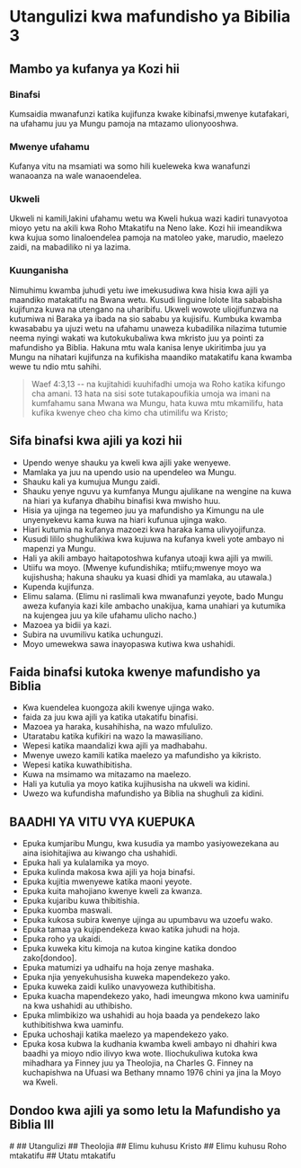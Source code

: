 # Utangulizi kwa mafundisho ya Bibilia 3
## Mambo ya kufanya ya Kozi hii
### Binafsi
 Kumsaidia mwanafunzi katika kujifunza kwake kibinafsi&#44;mwenye kutafakari&#44; na ufahamu juu ya Mungu pamoja na mtazamo ulionyooshwa.
### Mwenye ufahamu
 Kufanya vitu na msamiati wa somo hili kueleweka kwa wanafunzi wanaoanza na wale wanaoendelea. 
### Ukweli
 Ukweli ni kamili&#44;lakini ufahamu wetu wa Kweli hukua wazi kadiri tunavyotoa mioyo yetu na akili kwa Roho Mtakatifu na Neno lake. Kozi hii imeandikwa kwa kujua somo linaloendelea pamoja na matoleo yake&#44; marudio&#44; maelezo zaidi&#44; na mabadiliko ni ya lazima.
### Kuunganisha
 Nimuhimu kwamba juhudi yetu iwe imekusudiwa kwa hisia kwa ajili ya maandiko matakatifu na Bwana wetu. Kusudi linguine lolote lita sababisha kujifunza kuwa na utengano na uharibifu. Ukweli wowote uliojifunzwa na kutumiwa ni Baraka ya ibada na sio sababu ya kujisifu. Kumbuka kwamba kwasababu ya ujuzi wetu na ufahamu unaweza kubadilika nilazima tutumie neema nyingi wakati wa kutokukubaliwa kwa mkristo juu ya pointi za mafundisho ya Biblia. Hakuna mtu wala kanisa lenye ukiritimba juu ya Mungu na nihatari kujifunza na kufikisha maandiko matakatifu kana kwamba wewe tu ndio mtu sahihi.
> Waef 4:3&#44;13 -- na kujitahidi kuuhifadhi umoja wa Roho katika kifungo cha amani. 13 hata na sisi sote tutakapoufikia umoja wa imani na kumfahamu sana Mwana wa Mungu&#44; hata kuwa mtu mkamilifu&#44; hata kufika kwenye cheo cha kimo cha utimilifu wa Kristo;
## Sifa binafsi kwa ajili ya kozi hii
- Upendo wenye shauku ya kweli kwa ajili yake wenyewe.
- Mamlaka ya juu na upendo usio na upendeleo wa Mungu.
- Shauku kali ya kumujua Mungu zaidi.
- Shauku yenye nguvu ya kumfanya Mungu ajulikane na wengine na kuwa na hiari ya kufanya dhabihu binafisi kwa mwisho huu.
- Hisia ya ujinga na tegemeo juu ya mafundisho ya Kimungu na ule unyenyekevu kama kuwa na hiari kufunua ujinga wako.
- Hiari kutumia na kufanya mazoezi kwa haraka kama ulivyojifunza.
- Kusudi lililo shughulikiwa kwa kujuwa na kufanya kweli yote ambayo ni mapenzi ya Mungu.
- Hali ya akili ambayo haitapotoshwa kufanya utoaji kwa ajili ya mwili.
- Utiifu wa moyo. (Mwenye kufundishika; mtiifu;mwenye moyo wa kujishusha; hakuna shauku ya kuasi dhidi ya mamlaka&#44; au utawala.)
- Kupenda kujifunza.
- Elimu salama. (Elimu ni raslimali kwa mwanafunzi yeyote&#44; bado Mungu aweza kufanyia kazi kile ambacho unakijua&#44; kama unahiari ya kutumika na kujengea juu ya kile ufahamu ulicho nacho.)
- Mazoea ya bidii ya kazi.
- Subira na uvumilivu katika uchunguzi.
- Moyo umewekwa sawa inayopaswa kutiwa kwa ushahidi.
## Faida binafsi kutoka kwenye mafundisho ya Biblia
- Kwa kuendelea kuongoza akili kwenye ujinga wako.
- faida za juu kwa ajili ya katika utakatifu binafisi.
- Mazoea ya haraka&#44; kusahihisha&#44; na wazo mfululizo.
- Utaratabu katika kufikiri na wazo la mawasiliano.
- Wepesi katika maandalizi kwa ajili ya madhabahu.
- Mwenye uwezo kamili katika maelezo ya mafundisho ya kikristo.
- Wepesi katika kuwathibitisha.
- Kuwa na msimamo wa mitazamo na maelezo.
- Hali ya kutulia ya moyo katika kujihusisha na ukweli wa kidini.
- Uwezo wa kufundisha mafundisho ya Biblia na shughuli za kidini.
## BAADHI YA VITU VYA KUEPUKA
- Epuka kumjaribu Mungu&#44; kwa kusudia ya mambo yasiyowezekana au aina isiohitajiwa au kiwango cha ushahidi.
- Epuka hali ya kulalamika ya moyo.
- Epuka kulinda makosa kwa ajili ya hoja binafsi.
- Epuka kujitia mwenyewe katika maoni yeyote.
- Epuka kuita mahojiano kwenye kweli za kwanza.
- Epuka kujaribu kuwa thibitishia.
- Epuka kuomba maswali.
- Epuka kukosa subira kwenye ujinga au upumbavu wa uzoefu wako.
- Epuka tamaa ya kujipendekeza kwao katika juhudi na hoja.
- Epuka roho ya ukaidi.
- Epuka kuweka kitu kimoja na kutoa kingine katika dondoo zako[dondoo].
- Epuka matumizi ya udhaifu na hoja zenye mashaka.
- Epuka njia yenyekuhusisha kuweka mapendekezo yako.
- Epuka kuweka zaidi kuliko unavyoweza kuthibitisha.
- Epuka kuacha mapendekezo yako&#44; hadi imeungwa mkono kwa uaminifu na kwa ushahidi au uthibisho.
- Epuka mlimbikizo wa ushahidi au hoja baada ya pendekezo lako kuthibitishwa kwa uaminfu.
- Epuka uchoshaji katika maelezo ya mapendekezo yako.
- Epuka kosa kubwa la kudhania kwamba kweli ambayo ni dhahiri kwa baadhi ya mioyo ndio ilivyo kwa wote.
 Iliochukuliwa kutoka kwa mihadhara ya Finney juu ya Theolojia&#44; na Charles G. Finney na kuchapishwa na Ufuasi wa Bethany mnamo 1976 chini ya jina la Moyo wa Kweli. 
## Dondoo kwa ajili ya somo letu la Mafundisho ya Biblia III
<div class="emb-outline">
# 
## Utangulizi
## Theolojia
## Elimu kuhusu Kristo
## Elimu kuhusu Roho mtakatifu
## Utatu mtakatifu
</div>